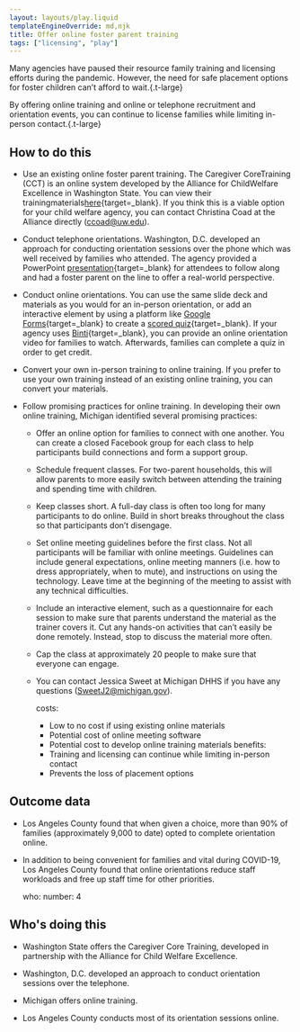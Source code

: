```yaml
---
layout: layouts/play.liquid
templateEngineOverride: md,njk
title: Offer online foster parent training
tags: ["licensing", "play"]
---
```


Many agencies have paused their resource family training and licensing efforts during the pandemic. However, the need for safe placement options for foster children can’t afford to wait.{.t-large}

By offering online training and online or telephone recruitment and orientation events, you can continue to license families while limiting in-person contact.{.t-large}

## How to do this

* Use an existing online foster parent training. The Caregiver CoreTraining (CCT) is an online system developed by the Alliance for ChildWelfare Excellence in Washington State. You can view their trainingmaterials[here](https://cpe.socialwork.uw.edu/alliance-courses/content/caregiver-core-training-online){target=_blank}. If you think this is a viable option for your child welfare agency, you can contact Christina Coad at the Alliance directly ([ccoad@uw.edu](mailto:ccoad@uw.edu)).

* Conduct telephone orientations. Washington, D.C. developed an approach for conducting orientation sessions over the phone which was well received by families who attended. The agency provided a PowerPoint [presentation](/static/assets/CFSA_Recruitment_Orientation_March_2020_Pride.pptx){target=_blank} for attendees to follow along and had a foster parent on the line to offer a real-world perspective.

* Conduct online orientations. You can use the same slide deck and materials as you would for an in-person orientation, or add an interactive element by using a platform like [Google Forms](https://www.google.com/forms/about/){target=_blank} to create a [scored quiz](https://support.google.com/docs/answer/7032287?hl=en){target=_blank}. If your agency uses [Binti](https://binti.com/){target=_blank}, you can provide an online orientation video for families to watch. Afterwards, families can complete a quiz in order to get credit.

* Convert your own in-person training to online training. If you prefer to use your own training instead of an existing online training, you can convert your materials.

* Follow promising practices for online training. In developing their own online training, Michigan identified several promising practices:

  * Offer an online option for families to connect with one another. You can create a closed Facebook group for each class to help participants build connections and form a support group.
  * Schedule frequent classes. For two-parent households, this will allow parents to more easily switch between attending the training and spending time with children.
  * Keep classes short. A full-day class is often too long for many participants to do online. Build in short breaks throughout the class so that participants don’t disengage.
  * Set online meeting guidelines before the first class. Not all participants will be familiar with online meetings. Guidelines can include general expectations, online meeting manners (i.e. how to dress appropriately, when to mute), and instructions on using the technology. Leave time at the beginning of the meeting to assist with any technical difficulties.
  * Include an interactive element, such as a questionnaire for each session to make sure that parents understand the material as the trainer covers it. Cut any hands-on activities that can’t easily be done remotely. Instead, stop to discuss the material more often.
  * Cap the class at approximately 20 people to make sure that everyone can engage.
  * You can contact Jessica Sweet at Michigan DHHS if you have any questions ([SweetJ2@michigan.gov](mailto:SweetJ2@michigan.gov)).


    costs:
      - Low to no cost if using existing online materials
      - Potential cost of online meeting software
      - Potential cost to develop online training materials
    benefits:
      - Training and licensing can continue while limiting in-person contact
      - Prevents the loss of placement options

## Outcome data

* Los Angeles County found that when given a choice, more than 90% of families (approximately 9,000 to date) opted to complete orientation online.

* In addition to being convenient for families and vital during COVID-19, Los Angeles County found that online orientations reduce staff workloads and free up staff time for other priorities.

    who:
      number: 4

## Who's doing this

* Washington State offers the Caregiver Core Training, developed in partnership with the Alliance for Child Welfare Excellence.

* Washington, D.C. developed an approach to conduct orientation sessions over the telephone.

* Michigan offers online training.

* Los Angeles County conducts most of its orientation sessions online.
